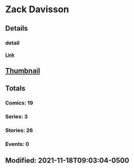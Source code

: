 # Zack  Davisson 
## Details
### detail
#### [Link](http://marvel.com/comics/creators/14191/zack_davisson?utm_campaign=apiRef&utm_source=225578a89fc76f3d20fbffda5d17a88d)
## [Thumbnail](http://i.annihil.us/u/prod/marvel/i/mg/b/40/image_not_available.jpg)
## Totals
### Comics: 19
### Series: 3
### Stories: 26
### Events: 0
## Modified: 2021-11-18T09:03:04-0500